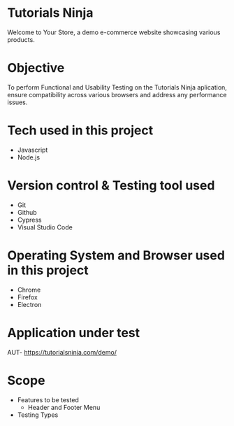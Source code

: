 # Tutorials Ninja
Welcome to Your Store, a demo e-commerce website showcasing various products.
# Objective
To perform Functional and Usability Testing on the Tutorials Ninja aplication, ensure compatibility across various browsers and address any performance issues.
# Tech used in this project
* Javascript
* Node.js
# Version control & Testing tool used
* Git
* Github
* Cypress
* Visual Studio Code
# Operating System and Browser used in this project
* Chrome
* Firefox
* Electron
# Application under test
 AUT- https://tutorialsninja.com/demo/  
 # Scope
 * Features to be tested
   * Header and Footer Menu
 * Testing Types
